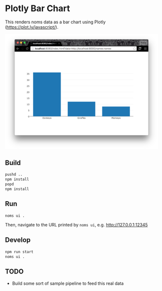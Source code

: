 # Plotly Bar Chart

This renders noms data as a bar chart using Plotly (https://plot.ly/javascript/).

![bar chart](screenshot.png)

## Build

```
pushd ..
npm install
popd
npm install
```

## Run

```
noms ui .
```

Then, navigate to the URL printed by `noms ui`, e.g. http://127.0.0.1:12345

## Develop

```
npm run start
noms ui .
```

## TODO

- Build some sort of sample pipeline to feed this real data
